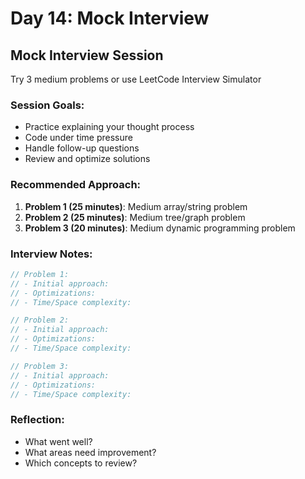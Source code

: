 # Day 14: Mock Interview

## Mock Interview Session

Try 3 medium problems or use LeetCode Interview Simulator

### Session Goals:

- Practice explaining your thought process
- Code under time pressure
- Handle follow-up questions
- Review and optimize solutions

### Recommended Approach:

1. **Problem 1 (25 minutes)**: Medium array/string problem
2. **Problem 2 (25 minutes)**: Medium tree/graph problem
3. **Problem 3 (20 minutes)**: Medium dynamic programming problem

### Interview Notes:

```ts
// Problem 1:
// - Initial approach:
// - Optimizations:
// - Time/Space complexity:

// Problem 2:
// - Initial approach:
// - Optimizations:
// - Time/Space complexity:

// Problem 3:
// - Initial approach:
// - Optimizations:
// - Time/Space complexity:
```

### Reflection:

- What went well?
- What areas need improvement?
- Which concepts to review?
